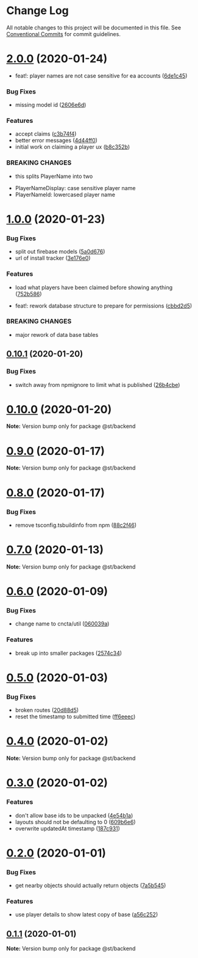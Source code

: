 # Change Log

All notable changes to this project will be documented in this file.
See [Conventional Commits](https://conventionalcommits.org) for commit guidelines.

# [2.0.0](https://github.com/blacha/st/compare/v1.0.0...v2.0.0) (2020-01-24)


* feat!: player names are not case sensitive for ea accounts ([6de1c45](https://github.com/blacha/st/commit/6de1c4502b355d207f4eac8f8760f81470686f73))


### Bug Fixes

* missing model id ([2606e6d](https://github.com/blacha/st/commit/2606e6dfcd9ba5c4028dc6e14935ff7f7dcfb184))


### Features

* accept claims ([c3b74f4](https://github.com/blacha/st/commit/c3b74f42cd2c2ffd1eee6265a95f2e51cd941fb4))
* better error messages ([4d44ff0](https://github.com/blacha/st/commit/4d44ff0086bfdeaa2fb614466357afcadb03e297))
* initial work on claiming a player ux ([b8c352b](https://github.com/blacha/st/commit/b8c352b33f8b7792882edce4e1ebfb0fee05320e))


### BREAKING CHANGES

* this splits PlayerName into two
- PlayerNameDisplay: case sensitive player name
- PlayerNameId: lowercased player name





# [1.0.0](https://github.com/blacha/st/compare/v0.10.1...v1.0.0) (2020-01-23)


### Bug Fixes

* split out firebase models ([5a0d676](https://github.com/blacha/st/commit/5a0d67643fcaabaed6166ffe1868e5a850dd5622))
* url of install tracker ([3e176e0](https://github.com/blacha/st/commit/3e176e0a460e759fcf940cdedf0538ca8e5d954f))


### Features

* load what players have been claimed before showing anything ([752b586](https://github.com/blacha/st/commit/752b586de7cbe25a32bdcf2c4ca6b4bad418bf4c))


* feat!: rework database structure to prepare for permissions ([cbbd2d5](https://github.com/blacha/st/commit/cbbd2d51494c8e36773ab04eba9fa0bcb0ea832b))


### BREAKING CHANGES

* major rework of data base tables





## [0.10.1](https://github.com/blacha/st/compare/v0.10.0...v0.10.1) (2020-01-20)


### Bug Fixes

* switch away from npmignore to limit what is published ([26b4cbe](https://github.com/blacha/st/commit/26b4cbe4ffdd5595aba6153e752b41b3d3fb4638))





# [0.10.0](https://github.com/blacha/st/compare/v0.9.0...v0.10.0) (2020-01-20)

**Note:** Version bump only for package @st/backend





# [0.9.0](https://github.com/blacha/st/compare/v0.8.0...v0.9.0) (2020-01-17)

**Note:** Version bump only for package @st/backend





# [0.8.0](https://github.com/blacha/st/compare/v0.7.0...v0.8.0) (2020-01-17)


### Bug Fixes

* remove tsconfig.tsbuildinfo from npm ([88c2f46](https://github.com/blacha/st/commit/88c2f4668a3b7e3d5659381101c52c1e948637aa))





# [0.7.0](https://github.com/blacha/st/compare/v0.6.0...v0.7.0) (2020-01-13)

**Note:** Version bump only for package @st/backend





# [0.6.0](https://github.com/blacha/st/compare/v0.5.0...v0.6.0) (2020-01-09)


### Bug Fixes

* change name to cncta/util ([060039a](https://github.com/blacha/st/commit/060039aad280dfa64f4d293319d4248b7bf40beb))


### Features

* break up into smaller packages ([2574c34](https://github.com/blacha/st/commit/2574c34eb9205a95a63395d8948d8529e4a94fa0))





# [0.5.0](https://github.com/blacha/st/compare/v0.4.0...v0.5.0) (2020-01-03)


### Bug Fixes

* broken routes ([20d88d5](https://github.com/blacha/st/commit/20d88d520e1b5f8fb736d98569dae05837e49f02))
* reset the timestamp to submitted time ([ff6eeec](https://github.com/blacha/st/commit/ff6eeec91f75c70e5b71f2e73f30a05707d9b675))





# [0.4.0](https://github.com/blacha/st/compare/v0.3.0...v0.4.0) (2020-01-02)

**Note:** Version bump only for package @st/backend





# [0.3.0](https://github.com/blacha/st/compare/v0.2.0...v0.3.0) (2020-01-02)


### Features

* don't allow base ids to be unpacked ([4e54b1a](https://github.com/blacha/st/commit/4e54b1a0a8b8411985a67aab71f3d80e51117f2a))
* layouts should not be defaulting to 0 ([609b6e6](https://github.com/blacha/st/commit/609b6e6dab31f4d53d01eb4bf4d3d989e139e822))
* overwrite updatedAt timestamp ([187c931](https://github.com/blacha/st/commit/187c931b07e5c73dded5cd67dde9e12b50f5a05f))





# [0.2.0](https://github.com/blacha/st/compare/v0.1.2...v0.2.0) (2020-01-01)


### Bug Fixes

* get nearby objects should actually return objects ([7a5b545](https://github.com/blacha/st/commit/7a5b545dc30c0d58b7d7cbc2edfa7bc75642c928))


### Features

* use player details to show latest copy of base ([a56c252](https://github.com/blacha/st/commit/a56c252386530f0b35a8dec24e34e8fa1fa913df))





## [0.1.1](https://github.com/blacha/st/compare/v0.1.0...v0.1.1) (2020-01-01)

**Note:** Version bump only for package @st/backend
